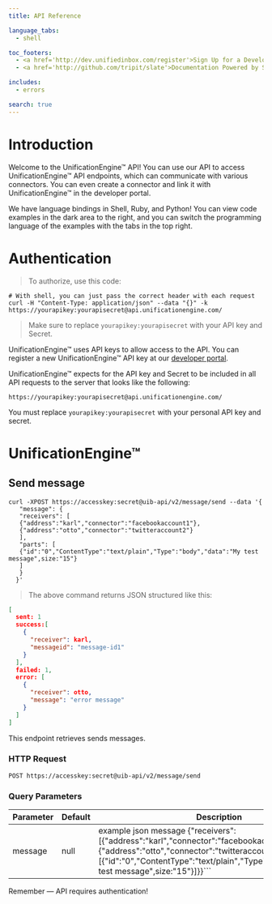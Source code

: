 ```yaml
---
title: API Reference

language_tabs:
  - shell

toc_footers:
  - <a href='http://dev.unifiedinbox.com/register'>Sign Up for a Developer Key</a>
  - <a href='http://github.com/tripit/slate'>Documentation Powered by Slate</a>

includes:
  - errors

search: true
---
```


# Introduction

Welcome to the UnificationEngine™ API! You can use our API to access UnificationEngine™ API endpoints, which can communicate with various connectors. You can even create a connector and link it with UnificationEngine™ in the developer portal.

We have language bindings in Shell, Ruby, and Python! You can view code examples in the dark area to the right, and you can switch the programming language of the examples with the tabs in the top right.


# Authentication

> To authorize, use this code:

```shell
# With shell, you can just pass the correct header with each request
curl -H "Content-Type: application/json" --data "{}" -k https://yourapikey:yourapisecret@api.unificationengine.com/
```

> Make sure to replace `yourapikey:yourapisecret` with your API key and Secret.

UnificationEngine™ uses API keys to allow access to the API. You can register a new UnificationEngine™ API key at our [developer portal](http://dev.unifiedinbox.com).

UnificationEngine™ expects for the API key and Secret to be included in all API requests to the server that looks like the following:

`https://yourapikey:yourapisecret@api.unificationengine.com/`

<aside class="notice">
You must replace <code>yourapikey:yourapisecret</code> with your personal API key and secret.
</aside>

# UnificationEngine™

## Send message

```shell
curl -XPOST https://accesskey:secret@uib-api/v2/message/send --data '{
   "message": {
   "receivers": [
   {"address":"karl","connector":"facebookaccount1"},
   {"address":"otto","connector":"twitteraccount2"}
   ],
   "parts": [
   {"id":"0","ContentType":"text/plain","Type":"body","data":"My test message",size:"15"}
   ]
   }
  }'
```

> The above command returns JSON structured like this:

```json
[
  sent: 1
  success:[  
    {
      "receiver": karl,
      "messageid": "message-id1"
    }
  ],
  failed: 1,
  error: [
    {
      "receiver": otto,
      "message": "error message"
    }
  ]
]

```

This endpoint retrieves sends messages.

### HTTP Request

`POST https://accesskey:secret@uib-api/v2/message/send`

### Query Parameters

Parameter | Default | Description
--------- | ------- | -----------
message | null | example json message {"receivers": [{"address":"karl","connector":"facebookaccount1"},{"address":"otto","connector":"twitteraccount2"}],"parts": [{"id":"0","ContentType":"text/plain","Type":"body","data":"My test message",size:"15"}]}}```


<aside class="success">
Remember — API requires authentication!
</aside>


